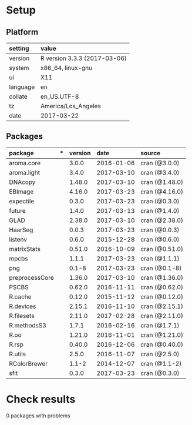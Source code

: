 # Setup

## Platform

|setting  |value                        |
|:--------|:----------------------------|
|version  |R version 3.3.3 (2017-03-06) |
|system   |x86_64, linux-gnu            |
|ui       |X11                          |
|language |en                           |
|collate  |en_US.UTF-8                  |
|tz       |America/Los_Angeles          |
|date     |2017-03-22                   |

## Packages

|package        |*  |version |date       |source         |
|:--------------|:--|:-------|:----------|:--------------|
|aroma.core     |   |3.0.0   |2016-01-06 |cran (@3.0.0)  |
|aroma.light    |   |3.4.0   |2017-03-10 |cran (@3.4.0)  |
|DNAcopy        |   |1.48.0  |2017-03-10 |cran (@1.48.0) |
|EBImage        |   |4.16.0  |2017-03-23 |cran (@4.16.0) |
|expectile      |   |0.3.0   |2017-03-23 |cran (@0.3.0)  |
|future         |   |1.4.0   |2017-03-13 |cran (@1.4.0)  |
|GLAD           |   |2.38.0  |2017-03-10 |cran (@2.38.0) |
|HaarSeg        |   |0.0.3   |2017-03-23 |cran (@0.0.3)  |
|listenv        |   |0.6.0   |2015-12-28 |cran (@0.6.0)  |
|matrixStats    |   |0.51.0  |2016-10-09 |cran (@0.51.0) |
|mpcbs          |   |1.1.1   |2017-03-23 |cran (@1.1.1)  |
|png            |   |0.1-8   |2017-03-23 |cran (@0.1-8)  |
|preprocessCore |   |1.36.0  |2017-03-10 |cran (@1.36.0) |
|PSCBS          |   |0.62.0  |2016-11-11 |cran (@0.62.0) |
|R.cache        |   |0.12.0  |2015-11-12 |cran (@0.12.0) |
|R.devices      |   |2.15.1  |2016-11-10 |cran (@2.15.1) |
|R.filesets     |   |2.11.0  |2017-02-28 |cran (@2.11.0) |
|R.methodsS3    |   |1.7.1   |2016-02-16 |cran (@1.7.1)  |
|R.oo           |   |1.21.0  |2016-11-01 |cran (@1.21.0) |
|R.rsp          |   |0.40.0  |2016-12-06 |cran (@0.40.0) |
|R.utils        |   |2.5.0   |2016-11-07 |cran (@2.5.0)  |
|RColorBrewer   |   |1.1-2   |2014-12-07 |cran (@1.1-2)  |
|sfit           |   |0.3.0   |2017-03-23 |cran (@0.3.0)  |

# Check results

0 packages with problems




